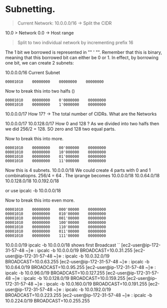 # Subnetting.

> Current Network:
10.0.0.0/16  -> Split the CIDR 

10.0 > Network  0.0 -> Host range 

> Split to two individual network by incrementing prefix 16

The 1 bit we borrowed is represented in "" ' "". Remember that this is binary, meaning that this borrowed bit can either be 0 or 1. In effect, by borrowing one bit, we can create 2 subnets:

10.0.0.0/16 
Current Subnet 
```
00001010    00000000    00000000    00000000
```
Now to break this into two halfs ()
```
00001010    00000000    0'0000000    00000000
00001010    00000000    1'0000000    00000000
```
10.0.0.0/17
How 17?  -> The total number of CIDRs. 
What are the Networks 

10.0.0.0/17 
10.0.128.0/17 
How 0 and 128 ? As we divided into two halfs then we did 256/2 = 128. SO zero and 128 two equal parts. 


Now to break this into more.
```
00001010    00000000    00'000000    00000000
00001010    00000000    10'000000    00000000
00001010    00000000    01'000000    00000000
00001010    00000000    11'000000    00000000
```
Now this is 4 subnets. 
10.0.0.0/18 
  We could create 4 parts with 0 and 1 combinatiopns. 
  256/4 = 64 . 
  The iprange becomes 
 10.0.0.0/18
 10.0.64.0/18
 10.0.128.0/18
 10.0.192.0/18

or use  ipcalc -b 10.0.0.0/18

 Now to break this into even more.
```
00001010    00000000    000'00000    00000000
00001010    00000000    010'00000    00000000
00001010    00000000    001'00000    00000000
00001010    00000000    100'00000    00000000
00001010    00000000    110'00000    00000000
00001010    00000000    011'00000    00000000
00001010    00000000    111'00000    00000000
```
10.0.0.0/19
ipcalc -b 10.0.0.0/18 shows first Broadcast
``
[ec2-user@ip-172-31-57-48 ~]⎈ : ipcalc -b 10.0.0.0/19
BROADCAST=10.0.31.255
[ec2-user@ip-172-31-57-48 ~]⎈ : ipcalc -b 10.0.32.0/19
BROADCAST=10.0.63.255
[ec2-user@ip-172-31-57-48 ~]⎈ : ipcalc -b 10.0.64.0/19
BROADCAST=10.0.95.255
[ec2-user@ip-172-31-57-48 ~]⎈ : ipcalc -b 10.0.96.0/19
BROADCAST=10.0.127.255
[ec2-user@ip-172-31-57-48 ~]⎈ : ipcalc -b 10.0.128.0/19
BROADCAST=10.0.159.255
[ec2-user@ip-172-31-57-48 ~]⎈ : ipcalc -b 10.0.160.0/19
BROADCAST=10.0.191.255
[ec2-user@ip-172-31-57-48 ~]⎈ : ipcalc -b 10.0.192.0/19
BROADCAST=10.0.223.255
[ec2-user@ip-172-31-57-48 ~]⎈ : ipcalc -b 10.0.224.0/19
BROADCAST=10.0.255.255
```
